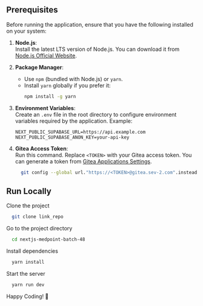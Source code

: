 ## Prerequisites

Before running the application, ensure that you have the following installed on your system:

1. **Node.js**:  
   Install the latest LTS version of Node.js. You can download it from [Node.js Official Website](https://nodejs.org/).

2. **Package Manager**:

   - Use `npm` (bundled with Node.js) or `yarn`.
   - Install `yarn` globally if you prefer it:
     ```bash
     npm install -g yarn
     ```

3. **Environment Variables**:  
   Create an `.env` file in the root directory to configure environment variables required by the application. Example:
   ```env
   NEXT_PUBLIC_SUPABASE_URL=https://api.example.com
   NEXT_PUBLIC_SUPABASE_ANON_KEY=your-api-key
   ```
4. **Gitea Access Token**:  
  Run this command. Replace `<TOKEN>` with your Gitea access token. You can generate a token from [Gitea Applications Settings](https://gitea.sev-2.com/user/settings/applications).
    ```bash
      git config --global url."https://<TOKEN>@gitea.sev-2.com".insteadOf ssh://gitea.sev-2.com
    ```

## Run Locally

Clone the project

```bash
  git clone link_repo
```

Go to the project directory

```bash
  cd nextjs-medpoint-batch-48
```

Install dependencies

```bash
  yarn install
```

Start the server

```bash
  yarn run dev
```

Happy Coding! 🚀
